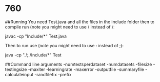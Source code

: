 760
===

##Running
You need Test.java and all the files in the include folder then to compile run (note you might need to use \ instead of /:

javac -cp "Include/*" Test.java

Then to run use (note you might need to use : instead of ;):

java -cp "./;./Include/*" Test

##Command line arguments
-numtestsperdataset
-numdatasets
-filesize
-testingsize
-maxiter
-learningrate
-maxerror
-outputfile
-summaryfile
-calculateinput
-randfilefix
-prefix